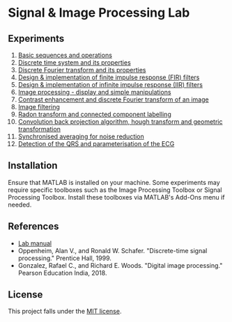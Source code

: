 # Signal & Image Processing Lab

## Experiments

1. [Basic sequences and operations](Experiment-01.md)
2. [Discrete time system and its properties](Experiment-02.md)
3. [Discrete Fourier transform and its properties](Experiment-03.md)
4. [Design & implementation of finite impulse response (FIR) filters](Experiment-04.md)
5. [Design & implementation of infinite impulse response (IIR) filters](Experiment-05.md)
6. [Image processing - display and simple manipulations](Experiment-06.md)
7. [Contrast enhancement and discrete Fourier transform of an image](Experiment-07.md)
8. [Image filtering](Experiment-08.md)
9. [Radon transform and connected component labelling](Experiment-09.md)
10. [Convolution back projection algorithm, hough transform and geometric transformation](Experiment-10.md)
11. [Synchronised averaging for noise reduction](Experiment-11.md)
12. [Detection of the QRS and parameterisation of the ECG](Experiment-12.md)

## Installation

Ensure that MATLAB is installed on your machine.
Some experiments may require specific toolboxes such as the Image Processing Toolbox or Signal Processing Toolbox.
Install these toolboxes via MATLAB's Add-Ons menu if needed.

## References

- [Lab manual](https://github.com/AshrithSagar/Signal_ImageProcessing-Lab/blob/main/Reports/S%26IPLab_2021_MANUAL.pdf)
- Oppenheim, Alan V., and Ronald W. Schafer. "Discrete-time signal processing." Prentice Hall, 1999.
- Gonzalez, Rafael C., and Richard E. Woods. "Digital image processing." Pearson Education India, 2018.

## License

This project falls under the [MIT license](https://github.com/AshrithSagar/Signal_ImageProcessing-Lab/blob/main/LICENSE).
